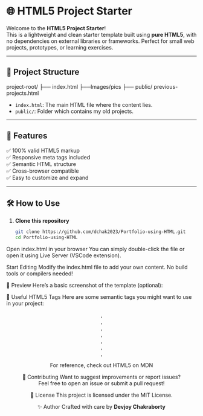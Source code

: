 # 🌐 HTML5 Project Starter

Welcome to the **HTML5 Project Starter**!  
This is a lightweight and clean starter template built using **pure HTML5**, with no dependencies on external libraries or frameworks. Perfect for small web projects, prototypes, or learning exercises.

---

## 📁 Project Structure

project-root/ ├── index.html ├──Images/pics ├── public/ previous-projects.html

- `index.html`: The main HTML file where the content lies.
- `public/`: Folder which contains my old projects.

---

## 🚀 Features

✅ 100% valid HTML5 markup  
✅ Responsive meta tags included  
✅ Semantic HTML structure  
✅ Cross-browser compatible  
✅ Easy to customize and expand

---

## 🛠️ How to Use

1. **Clone this repository**  
   ```bash
   git clone https://github.com/dchak2023/Portfolio-using-HTML.git
   cd Portfolio-using-HTML
Open index.html in your browser
You can simply double-click the file or open it using Live Server (VSCode extension).

Start Editing
Modify the index.html file to add your own content. No build tools or compilers needed!

📸 Preview
Here’s a basic screenshot of the template (optional):

🧠 Useful HTML5 Tags
Here are some semantic tags you might want to use in your project:

<header>, <footer>, <section>, <article>, <nav>, <main>, <aside>, <figure>

For reference, check out HTML5 on MDN

🤝 Contributing
Want to suggest improvements or report issues? Feel free to open an issue or submit a pull request!

📄 License
This project is licensed under the MIT License.

✨ Author
Crafted with care by **Devjoy Chakraborty**